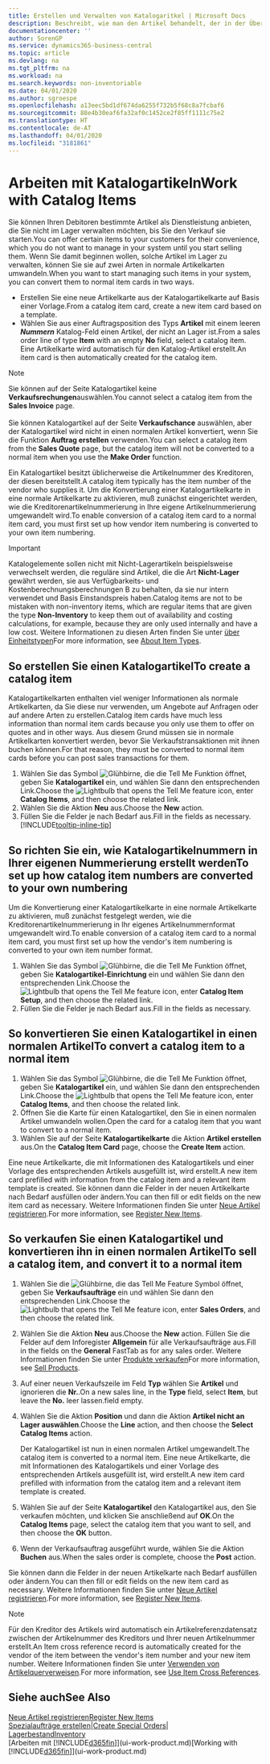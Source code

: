 ```yaml
---
title: Erstellen und Verwalten von Katalogaritkel | Microsoft Docs
description: Beschreibt, wie man den Artikel behandelt, der in der Übersicht der Artikel aber nicht in Ihrer persönlichen Artikelliste ist.
documentationcenter: ''
author: SorenGP
ms.service: dynamics365-business-central
ms.topic: article
ms.devlang: na
ms.tgt_pltfrm: na
ms.workload: na
ms.search.keywords: non-inventoriable
ms.date: 04/01/2020
ms.author: sgroespe
ms.openlocfilehash: a13eec5bd1df674da6255f732b5f68c8a7fcbaf6
ms.sourcegitcommit: 88e4b30eaf6fa32af0c1452ce2f85ff1111c75e2
ms.translationtype: HT
ms.contentlocale: de-AT
ms.lasthandoff: 04/01/2020
ms.locfileid: "3181861"
---
```

# <a name="work-with-catalog-items"></a><span data-ttu-id="b2920-103">Arbeiten mit Katalogartikeln</span><span class="sxs-lookup"><span data-stu-id="b2920-103">Work with Catalog Items</span></span>
<span data-ttu-id="b2920-104">Sie können Ihren Debitoren bestimmte Artikel als Dienstleistung anbieten, die Sie nicht im Lager verwalten möchten, bis Sie den Verkauf sie starten.</span><span class="sxs-lookup"><span data-stu-id="b2920-104">You can offer certain items to your customers for their convenience, which you do not want to manage in your system until you start selling them.</span></span> <span data-ttu-id="b2920-105">Wenn Sie damit beginnen wollen, solche Artikel im Lager zu verwalten, können Sie sie auf zwei Arten in normale Artikelkarten umwandeln.</span><span class="sxs-lookup"><span data-stu-id="b2920-105">When you want to start managing such items in your system, you can convert them to normal item cards in two ways.</span></span>

* <span data-ttu-id="b2920-106">Erstellen Sie eine neue Artikelkarte aus der Katalogartikelkarte auf Basis einer Vorlage.</span><span class="sxs-lookup"><span data-stu-id="b2920-106">From a catalog item card, create a new item card based on a template.</span></span>
* <span data-ttu-id="b2920-107">Wählen Sie aus einer Auftragsposition des Typs **Artikel** mit einem leeren ***Nummern*** Katalog-Feld einen Artikel, der nicht an Lager ist.</span><span class="sxs-lookup"><span data-stu-id="b2920-107">From a sales order line of type **Item** with an empty **No** field, select a catalog item.</span></span> <span data-ttu-id="b2920-108">Eine Artikelkarte wird automatisch für den Katalog-Artikel erstellt.</span><span class="sxs-lookup"><span data-stu-id="b2920-108">An item card is then automatically created for the catalog item.</span></span>

> [!NOTE]  
> <span data-ttu-id="b2920-109">Sie können auf der Seite Katalogartikel keine **Verkaufsrechungen**auswählen.</span><span class="sxs-lookup"><span data-stu-id="b2920-109">You cannot select a catalog item from the **Sales Invoice** page.</span></span><br /><br />
> <span data-ttu-id="b2920-110">Sie können Katalogartikel auf der Seite **Verkaufschance** auswählen, aber der Katalogartikel wird nicht in einen normalen Artikel konvertiert, wenn Sie die Funktion **Auftrag erstellen** verwenden.</span><span class="sxs-lookup"><span data-stu-id="b2920-110">You can select a catalog item from the **Sales Quote** page, but the catalog item will not be converted to a normal item when you use the **Make Order** function.</span></span>

<span data-ttu-id="b2920-111">Ein Katalogartikel besitzt üblicherweise die Artikelnummer des Kreditoren, der diesen bereitstellt.</span><span class="sxs-lookup"><span data-stu-id="b2920-111">A catalog item typically has the item number of the vendor who supplies it.</span></span> <span data-ttu-id="b2920-112">Um die Konvertierung einer Katalogartikelkarte in eine normale Artikelkarte zu aktivieren, muß zunächst eingerichtet werden, wie die Kreditorenartikelnummerierung in Ihre eigene Artikelnummerierung umgewandelt wird.</span><span class="sxs-lookup"><span data-stu-id="b2920-112">To enable conversion of a catalog item card to a normal item card, you must first set up how vendor item numbering is converted to your own item numbering.</span></span>   

> [!Important]
> <span data-ttu-id="b2920-113">Katalogelemente sollen nicht mit Nicht-Lagerartikeln beispielsweise verwechselt werden, die reguläre sind Artikel, die die Art **Nicht-Lager** gewährt werden, sie aus Verfügbarkeits- und Kostenberechnungsberechnungen B zu behalten, da sie nur intern verwendet und Basis Einstandspreis haben.</span><span class="sxs-lookup"><span data-stu-id="b2920-113">Catalog items are not to be mistaken with non-inventory items, which are regular items that are given the type **Non-Inventory** to keep them out of availability and costing calculations, for example, because they are only used internally and have a low cost.</span></span> <span data-ttu-id="b2920-114">Weitere Informationen zu diesen Arten finden Sie unter [über Einheitstypen](inventory-about-item-types.md)</span><span class="sxs-lookup"><span data-stu-id="b2920-114">For more information, see [About Item Types](inventory-about-item-types.md).</span></span>

## <a name="to-create-a-catalog-item"></a><span data-ttu-id="b2920-115">So erstellen Sie einen Katalogartikel</span><span class="sxs-lookup"><span data-stu-id="b2920-115">To create a catalog item</span></span>
<span data-ttu-id="b2920-116">Katalogartikelkarten enthalten viel weniger Informationen als normale Artikelkarten, da Sie diese nur verwenden, um Angebote auf Anfragen oder auf andere Arten zu erstellen.</span><span class="sxs-lookup"><span data-stu-id="b2920-116">Catalog item cards have much less information than normal item cards because you only use them to offer on quotes and in other ways.</span></span> <span data-ttu-id="b2920-117">Aus diesem Grund müssen sie in normale Artikelkarten konvertiert werden, bevor Sie Verkaufstransaktionen mit ihnen buchen können.</span><span class="sxs-lookup"><span data-stu-id="b2920-117">For that reason, they must be converted to normal item cards before you can post sales transactions for them.</span></span>

1. <span data-ttu-id="b2920-118">Wählen Sie das Symbol ![Glühbirne, die die Tell Me Funktion öffnet](media/ui-search/search_small.png "Tell Me-Funktion"), geben Sie **Katalogartikel** ein, und wählen Sie dann den entsprechenden Link.</span><span class="sxs-lookup"><span data-stu-id="b2920-118">Choose the ![Lightbulb that opens the Tell Me feature](media/ui-search/search_small.png "Tell me what you want to do") icon, enter **Catalog Items**, and then choose the related link.</span></span>
2. <span data-ttu-id="b2920-119">Wählen Sie die Aktion **Neu** aus.</span><span class="sxs-lookup"><span data-stu-id="b2920-119">Choose the **New** action.</span></span>
3. <span data-ttu-id="b2920-120">Füllen Sie die Felder je nach Bedarf aus.</span><span class="sxs-lookup"><span data-stu-id="b2920-120">Fill in the fields as necessary.</span></span> [!INCLUDE[tooltip-inline-tip](includes/tooltip-inline-tip_md.md)]

## <a name="to-set-up-how-catalog-item-numbers-are-converted-to-your-own-numbering"></a><span data-ttu-id="b2920-121">So richten Sie ein, wie Katalogartikelnummern in Ihrer eigenen Nummerierung erstellt werden</span><span class="sxs-lookup"><span data-stu-id="b2920-121">To set up how catalog item numbers are converted to your own numbering</span></span>
<span data-ttu-id="b2920-122">Um die Konvertierung einer Katalogartikelkarte in eine normale Artikelkarte zu aktivieren, muß zunächst festgelegt werden, wie die Kreditorenartikelnummerierung in Ihr eigenes Artikelnummernformat umgewandelt wird.</span><span class="sxs-lookup"><span data-stu-id="b2920-122">To enable conversion of a catalog item card to a normal item card, you must first set up how the vendor's item numbering is converted to your own item number format.</span></span>

1. <span data-ttu-id="b2920-123">Wählen Sie das Symbol ![Glühbirne, die die Tell Me Funktion öffnet](media/ui-search/search_small.png "Tell Me-Funktion"), geben Sie **Katalogartikel-Einrichtung** ein und wählen Sie dann den entsprechenden Link.</span><span class="sxs-lookup"><span data-stu-id="b2920-123">Choose the ![Lightbulb that opens the Tell Me feature](media/ui-search/search_small.png "Tell me what you want to do") icon, enter **Catalog Item Setup**, and then choose the related link.</span></span>
2. <span data-ttu-id="b2920-124">Füllen Sie die Felder je nach Bedarf aus.</span><span class="sxs-lookup"><span data-stu-id="b2920-124">Fill in the fields as necessary.</span></span>

## <a name="to-convert-a-catalog-item-to-a-normal-item"></a><span data-ttu-id="b2920-125">So konvertieren Sie einen Katalogartikel in einen normalen Artikel</span><span class="sxs-lookup"><span data-stu-id="b2920-125">To convert a catalog item to a normal item</span></span>
1. <span data-ttu-id="b2920-126">Wählen Sie das Symbol ![Glühbirne, die die Tell Me Funktion öffnet](media/ui-search/search_small.png "Tell Me-Funktion"), geben Sie **Katalogartikel** ein, und wählen Sie dann den entsprechenden Link.</span><span class="sxs-lookup"><span data-stu-id="b2920-126">Choose the ![Lightbulb that opens the Tell Me feature](media/ui-search/search_small.png "Tell me what you want to do") icon, enter **Catalog Items**, and then choose the related link.</span></span>
2. <span data-ttu-id="b2920-127">Öffnen Sie die Karte für einen Katalogartikel, den Sie in einen normalen Artikel umwandeln wollen.</span><span class="sxs-lookup"><span data-stu-id="b2920-127">Open the card for a catalog item that you want to convert to a normal item.</span></span>
3. <span data-ttu-id="b2920-128">Wählen Sie auf der Seite **Katalogartikelkarte** die Aktion **Artikel erstellen** aus.</span><span class="sxs-lookup"><span data-stu-id="b2920-128">On the **Catalog Item Card** page, choose the **Create Item** action.</span></span>

<span data-ttu-id="b2920-129">Eine neue Artikelkarte, die mit Informationen des Katalogartikels und einer Vorlage des entsprechenden Artikels ausgefüllt ist, wird erstellt.</span><span class="sxs-lookup"><span data-stu-id="b2920-129">A new item card prefilled with information from the catalog item and a relevant item template is created.</span></span> <span data-ttu-id="b2920-130">Sie können dann die Felder in der neuen Artikelkarte nach Bedarf ausfüllen oder ändern.</span><span class="sxs-lookup"><span data-stu-id="b2920-130">You can then fill or edit fields on the new item card as necessary.</span></span> <span data-ttu-id="b2920-131">Weitere Informationen finden Sie unter [Neue Artikel registrieren](inventory-how-register-new-items.md).</span><span class="sxs-lookup"><span data-stu-id="b2920-131">For more information, see [Register New Items](inventory-how-register-new-items.md).</span></span>

## <a name="to-sell-a-catalog-item-and-convert-it-to-a-normal-item"></a><span data-ttu-id="b2920-132">So verkaufen Sie einen Katalogartikel und konvertieren ihn in einen normalen Artikel</span><span class="sxs-lookup"><span data-stu-id="b2920-132">To sell a catalog item, and convert it to a normal item</span></span>
1. <span data-ttu-id="b2920-133">Wählen Sie die ![Glühbirne, die das Tell Me Feature](media/ui-search/search_small.png "Tell Me-Funktion") Symbol öffnet, geben Sie **Verkaufsaufträge** ein und wählen Sie dann den entsprechenden Link.</span><span class="sxs-lookup"><span data-stu-id="b2920-133">Choose the ![Lightbulb that opens the Tell Me feature](media/ui-search/search_small.png "Tell me what you want to do") icon, enter **Sales Orders**, and then choose the related link.</span></span>
2. <span data-ttu-id="b2920-134">Wählen Sie die Aktion **Neu** aus.</span><span class="sxs-lookup"><span data-stu-id="b2920-134">Choose the **New** action.</span></span> <span data-ttu-id="b2920-135">Füllen Sie die Felder auf dem Inforegister **Allgemein** für alle Verkaufsaufträge aus.</span><span class="sxs-lookup"><span data-stu-id="b2920-135">Fill in the fields on the **General** FastTab as for any sales order.</span></span> <span data-ttu-id="b2920-136">Weitere Informationen finden Sie unter [Produkte verkaufen](sales-how-sell-products.md)</span><span class="sxs-lookup"><span data-stu-id="b2920-136">For more information, see [Sell Products](sales-how-sell-products.md).</span></span>
3. <span data-ttu-id="b2920-137">Auf einer neuen Verkaufszeile im Feld **Typ** wählen Sie **Artikel** und ignorieren die **Nr.**.</span><span class="sxs-lookup"><span data-stu-id="b2920-137">On a new sales line, in the **Type** field, select **Item**, but leave the **No.**</span></span> <span data-ttu-id="b2920-138">leer lassen.</span><span class="sxs-lookup"><span data-stu-id="b2920-138">field empty.</span></span>
4. <span data-ttu-id="b2920-139">Wählen Sie die Aktion **Position** und dann die Aktion **Artikel nicht an Lager auswählen**.</span><span class="sxs-lookup"><span data-stu-id="b2920-139">Choose the **Line** action, and then choose the **Select Catalog Items** action.</span></span>

    <span data-ttu-id="b2920-140">Der Katalogartikel ist nun in einen normalen Artikel umgewandelt.</span><span class="sxs-lookup"><span data-stu-id="b2920-140">The catalog item is converted to a normal item.</span></span> <span data-ttu-id="b2920-141">Eine neue Artikelkarte, die mit Informationen des Katalogartikels und einer Vorlage des entsprechenden Artikels ausgefüllt ist, wird erstellt.</span><span class="sxs-lookup"><span data-stu-id="b2920-141">A new item card prefilled with information from the catalog item and a relevant item template is created.</span></span>
5. <span data-ttu-id="b2920-142">Wählen Sie auf der Seite **Katalogartikel** den Katalogartikel aus, den Sie verkaufen möchten, und klicken Sie anschließend auf **OK**.</span><span class="sxs-lookup"><span data-stu-id="b2920-142">On the **Catalog Items** page, select the catalog item that you want to sell, and then choose the **OK** button.</span></span>
6. <span data-ttu-id="b2920-143">Wenn der Verkaufsauftrag ausgeführt wurde, wählen Sie die Aktion **Buchen** aus.</span><span class="sxs-lookup"><span data-stu-id="b2920-143">When the sales order is complete, choose the **Post** action.</span></span>

<span data-ttu-id="b2920-144">Sie können dann die Felder in der neuen Artikelkarte nach Bedarf ausfüllen oder ändern.</span><span class="sxs-lookup"><span data-stu-id="b2920-144">You can then fill or edit fields on the new item card as necessary.</span></span> <span data-ttu-id="b2920-145">Weitere Informationen finden Sie unter [Neue Artikel registrieren](inventory-how-register-new-items.md).</span><span class="sxs-lookup"><span data-stu-id="b2920-145">For more information, see [Register New Items](inventory-how-register-new-items.md).</span></span>

> [!NOTE]  
>   <span data-ttu-id="b2920-146">Für den Kreditor des Artikels wird automatisch ein Artikelreferenzdatensatz zwischen der Artikelnummer des Kreditors und Ihrer neuen Artikelnummer erstellt.</span><span class="sxs-lookup"><span data-stu-id="b2920-146">An Item cross reference record is automatically created for the vendor of the item between the vendor's item number and your new item number.</span></span> <span data-ttu-id="b2920-147">Weitere Informationen finden Sie unter [Verwenden von Artikelquerverweisen](inventory-how-use-item-cross-refs.md).</span><span class="sxs-lookup"><span data-stu-id="b2920-147">For more information, see [Use Item Cross References](inventory-how-use-item-cross-refs.md).</span></span>

## <a name="see-also"></a><span data-ttu-id="b2920-148">Siehe auch</span><span class="sxs-lookup"><span data-stu-id="b2920-148">See Also</span></span>
[<span data-ttu-id="b2920-149">Neue Artikel registrieren</span><span class="sxs-lookup"><span data-stu-id="b2920-149">Register New Items</span></span>](inventory-how-register-new-items.md)  
<span data-ttu-id="b2920-150">[Spezialaufträge erstellen](sales-how-to-create-special-orders.md)|</span><span class="sxs-lookup"><span data-stu-id="b2920-150">[Create Special Orders](sales-how-to-create-special-orders.md)|</span></span>  
[<span data-ttu-id="b2920-151">Lagerbestand</span><span class="sxs-lookup"><span data-stu-id="b2920-151">Inventory</span></span>](inventory-manage-inventory.md)  
<span data-ttu-id="b2920-152">[Arbeiten mit [!INCLUDE[d365fin](includes/d365fin_md.md)]](ui-work-product.md)</span><span class="sxs-lookup"><span data-stu-id="b2920-152">[Working with [!INCLUDE[d365fin](includes/d365fin_md.md)]](ui-work-product.md)</span></span>
